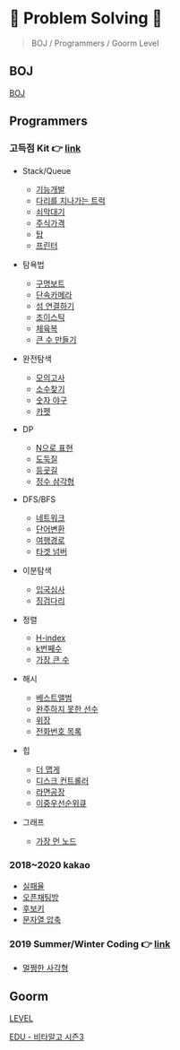 # 🍟 Problem Solving 🍟

> BOJ / Programmers / Goorm Level



## BOJ

[BOJ](https://www.acmicpc.net/)





## Programmers

### 고득점 Kit 👉 [link](https://programmers.co.kr/learn/challenges)

- Stack/Queue
  - [기능개발](https://github.com/vo0a/algorithm/blob/master/programmers/%5Bprogrammers%5D%20%EC%8A%A4%ED%83%9D%ED%81%90%2C%20%EA%B8%B0%EB%8A%A5%EA%B0%9C%EB%B0%9C.md)
  - [다리를 지나가는 트럭](https://github.com/vo0a/algorithm/blob/master/programmers/%5Bprogrammers%5D%20%EC%8A%A4%ED%83%9D%ED%81%90%2C%20%EB%8B%A4%EB%A6%AC%EB%A5%BC%20%EC%A7%80%EB%82%98%EB%8A%94%20%ED%8A%B8%EB%9F%AD.md)
  - [쇠막대기](https://github.com/vo0a/algorithm/blob/master/programmers/%5Bprogrammers%5D%20%EC%8A%A4%ED%83%9D%ED%81%90%2C%20%EC%87%A0%EB%A7%89%EB%8C%80%EA%B8%B0.md)
  - [주식가격](https://github.com/vo0a/algorithm/blob/master/programmers/%5Bprogrammers%5D%20%EC%8A%A4%ED%83%9D%ED%81%90%2C%20%EC%A3%BC%EC%8B%9D%EA%B0%80%EA%B2%A9.md)
  - [탑](https://github.com/vo0a/algorithm/blob/master/programmers/%5Bprogrammers%5D%20%EC%8A%A4%ED%83%9D%ED%81%90%2C%20%ED%83%91.md)
  - [프린터](https://github.com/vo0a/algorithm/blob/master/programmers/%5Bprogrammers%5D%20%EC%8A%A4%ED%83%9D%ED%81%90%2C%20%ED%94%84%EB%A6%B0%ED%84%B0.md)
- 탐욕법
  - [구명보트](https://github.com/vo0a/algorithm/blob/master/programmers/%5Bprogrammers%5D%20%ED%83%90%EC%9A%95%EB%B2%95%2C%20%EA%B5%AC%EB%AA%85%EB%B3%B4%ED%8A%B8.md)
  - [단속카메라](https://github.com/vo0a/algorithm/blob/master/programmers/%5Bprogrammers%5D%20%ED%83%90%EC%9A%95%EB%B2%95%2C%20%EB%8B%A8%EC%86%8D%EC%B9%B4%EB%A9%94%EB%9D%BC.md)
  - [섬 연결하기](https://github.com/vo0a/algorithm/blob/master/programmers/%5Bprogrammers%5D%20%ED%83%90%EC%9A%95%EB%B2%95%2C%20%EC%84%AC%20%EC%97%B0%EA%B2%B0%ED%95%98%EA%B8%B0.md)
  - [조이스틱](https://github.com/vo0a/algorithm/blob/master/programmers/%5Bprogrammers%5D%20%ED%83%90%EC%9A%95%EB%B2%95%2C%20%EC%A1%B0%EC%9D%B4%EC%8A%A4%ED%8B%B1.md)
  - [체육복](https://github.com/vo0a/algorithm/blob/master/programmers/%5Bprogrammers%5D%20%ED%83%90%EC%9A%95%EB%B2%95%2C%20%EC%B2%B4%EC%9C%A1%EB%B3%B5.md)
  - [큰 수 만들기](https://github.com/vo0a/algorithm/blob/master/programmers/%5Bprogrammers%5D%20%ED%83%90%EC%9A%95%EB%B2%95%2C%20%ED%81%B0%20%EC%88%98%20%EB%A7%8C%EB%93%A4%EA%B8%B0.md)
- 완전탐색
  - [모의고사](https://github.com/vo0a/algorithm/blob/master/programmers/%5Bprogrammers%5D%20%EC%99%84%EC%A0%84%ED%83%90%EC%83%89%2C%20%EB%AA%A8%EC%9D%98%EA%B3%A0%EC%82%AC.md)
  - [소수찾기](https://github.com/vo0a/algorithm/blob/master/programmers/%5Bprogrammers%5D%20%EC%99%84%EC%A0%84%ED%83%90%EC%83%89%2C%20%EC%86%8C%EC%88%98%EC%B0%BE%EA%B8%B0.md)
  - [숫자 야구](https://github.com/vo0a/algorithm/blob/master/programmers/%5Bprogrammers%5D%20%EC%99%84%EC%A0%84%ED%83%90%EC%83%89%2C%20%EC%88%AB%EC%9E%90%20%EC%95%BC%EA%B5%AC.md)
  - [카펫](https://github.com/vo0a/algorithm/blob/master/programmers/%5Bprogrammers%5D%20%EC%99%84%EC%A0%84%ED%83%90%EC%83%89%2C%20%EC%B9%B4%ED%8E%AB.md)
- DP
  - [N으로 표현](https://github.com/vo0a/algorithm/blob/master/programmers/%5Bprogrammers%5D%20DP%2C%20N%EC%9C%BC%EB%A1%9C%20%ED%91%9C%ED%98%84.md)
  - [도둑질](https://github.com/vo0a/algorithm/blob/master/programmers/%5Bprogrammers%5D%20DP%2C%20%EB%8F%84%EB%91%91%EC%A7%88.md)
  - [등굣길](https://github.com/vo0a/algorithm/blob/master/programmers/%5Bprogrammers%5D%20DP%2C%20%EB%93%B1%EA%B5%A3%EA%B8%B8.md)
  - [정수 삼각형](https://github.com/vo0a/algorithm/blob/master/programmers/%5Bprogrammers%5D%20DP%2C%20%EC%A0%95%EC%88%98%20%EC%82%BC%EA%B0%81%ED%98%95.md)
- DFS/BFS
  - [네트워크](https://github.com/vo0a/algorithm/blob/master/programmers/%5Bprogrammers%5D%20DFS_BFS%2C%20%EB%84%A4%ED%8A%B8%EC%9B%8C%ED%81%AC.md)
  - [단어변환](https://github.com/vo0a/algorithm/blob/master/programmers/%5Bprogrammers%5D%20DFS_BFS%2C%20%EB%8B%A8%EC%96%B4%EB%B3%80%ED%99%98.md)
  - [여행경로](https://github.com/vo0a/algorithm/blob/master/programmers/%5Bprogrammers%5D%20DFS_BFS%2C%20%EC%97%AC%ED%96%89%EA%B2%BD%EB%A1%9C.md)
  - [타겟 넘버](https://github.com/vo0a/algorithm/blob/master/programmers/%5Bprogrammers%5D%20DFS_BFS%2C%20%ED%83%80%EA%B2%9F%20%EB%84%98%EB%B2%84.md)

- 이분탐색
  - [입국심사](https://github.com/vo0a/algorithm/blob/master/programmers/%5Bprogrammers%5D%20%EC%9D%B4%EB%B6%84%ED%83%90%EC%83%89%2C%20%EC%9E%85%EA%B5%AD%EC%8B%AC%EC%82%AC.md)
  - [징검다리](https://github.com/vo0a/algorithm/blob/master/programmers/%5Bprogrammers%5D%20%EC%9D%B4%EB%B6%84%ED%83%90%EC%83%89%2C%20%EC%A7%95%EA%B2%80%EB%8B%A4%EB%A6%AC.md)
- 정렬
  - [H-index](https://github.com/vo0a/algorithm/blob/master/programmers/%5Bprogrammers%5D%20%EC%A0%95%EB%A0%AC%2C%20H-Index.md)
  - [k번째수](https://github.com/vo0a/algorithm/blob/master/programmers/%5Bprogrammers%5D%20%EC%A0%95%EB%A0%AC%2C%20k%EB%B2%88%EC%A7%B8%EC%88%98.md)
  - [가장 큰 수](https://github.com/vo0a/algorithm/blob/master/programmers/%5Bprogrammers%5D%20%EC%A0%95%EB%A0%AC%2C%20%EA%B0%80%EC%9E%A5%20%ED%81%B0%20%EC%88%98.md)
- 해시
  - [베스트앨범](https://github.com/vo0a/algorithm/blob/master/programmers/%5Bprogrammers%5D%20%ED%95%B4%EC%8B%9C%2C%20%EB%B2%A0%EC%8A%A4%ED%8A%B8%EC%95%A8%EB%B2%94.md)
  - [완주하지 못한 선수](https://github.com/vo0a/algorithm/blob/master/programmers/%5Bprogrammers%5D%20%ED%95%B4%EC%8B%9C%2C%20%EC%99%84%EC%A3%BC%ED%95%98%EC%A7%80%20%EB%AA%BB%ED%95%9C%20%EC%84%A0%EC%88%98.md)
  - [위장](https://github.com/vo0a/algorithm/blob/master/programmers/%5Bprogrammers%5D%20%ED%95%B4%EC%8B%9C%2C%20%EC%9C%84%EC%9E%A5.md)
  - [전화번호 목록](https://github.com/vo0a/algorithm/blob/master/programmers/%5Bprogrammers%5D%20%ED%95%B4%EC%8B%9C%2C%20%EC%A0%84%ED%99%94%EB%B2%88%ED%98%B8%20%EB%AA%A9%EB%A1%9D.md)
- 힙
  - [더 맵게](https://github.com/vo0a/algorithm/blob/master/programmers/%5Bprogrammers%5D%20%ED%9E%99%2C%20%EB%8D%94%20%EB%A7%B5%EA%B2%8C.md)
  - [디스크 컨트롤러](https://github.com/vo0a/algorithm/blob/master/programmers/%5Bprogrammers%5D%20%ED%9E%99%2C%20%EB%94%94%EC%8A%A4%ED%81%AC%20%EC%BB%A8%ED%8A%B8%EB%A1%A4%EB%9F%AC.md)
  - [라면공장](https://github.com/vo0a/algorithm/blob/master/programmers/%5Bprogrammers%5D%20%ED%9E%99%2C%20%EB%9D%BC%EB%A9%B4%EA%B3%B5%EC%9E%A5.md)
  - [이중우선순위큐](https://github.com/vo0a/algorithm/blob/master/programmers/%5Bprogrammers%5D%20%ED%9E%99%2C%20%EC%9D%B4%EC%A4%91%EC%9A%B0%EC%84%A0%EC%88%9C%EC%9C%84%ED%81%90.md)
- 그래프
  - [가장 먼 노드](https://github.com/vo0a/algorithm/blob/master/programmers/%5Bprogrammers%5D%20%EA%B7%B8%EB%9E%98%ED%94%84%2C%20%EA%B0%80%EC%9E%A5%20%EB%A8%BC%20%EB%85%B8%EB%93%9C.md)



### 2018~2020 kakao

- [실패율](https://github.com/vo0a/algorithm/blob/master/programmers/%5Bprogrammers%5D%202018%20kakao%2C%20%EC%8B%A4%ED%8C%A8%EC%9C%A8.md)
- [오픈채팅방](https://github.com/vo0a/algorithm/blob/master/programmers/%5Bprogrammers%5D%202018%20kakao%2C%20%EC%98%A4%ED%94%88%EC%B1%84%ED%8C%85%EB%B0%A9.md)
- [후보키](https://github.com/vo0a/algorithm/blob/master/programmers/%5Bprogrammers%5D%202018%20kakao%2C%20%ED%9B%84%EB%B3%B4%ED%82%A4.md)
- [문자열 압축](https://github.com/vo0a/algorithm/blob/master/programmers/%5Bprogrammers%5D%202020%20kakao%2C%20%EB%AC%B8%EC%9E%90%EC%97%B4%20%EC%95%95%EC%B6%95.md)



### 2019 Summer/Winter Coding 👉 [link](https://programmers.co.kr/learn/challenges)

- [멀쩡한 사각형](https://github.com/vo0a/algorithm/blob/master/programmers/%5Bprogrammers%5D%20SummerWinter%20Coding(2019)%20%EB%A9%80%EC%A9%A1%ED%95%9C%20%EC%82%AC%EA%B0%81%ED%98%95.md)





## Goorm

[LEVEL](https://level.goorm.io/)

[EDU - 비타알고 시즌3]([https://edu.goorm.io/learn/lecture/18444/%EC%9C%84%ED%81%B4%EB%A6%AC-%EB%B9%84%ED%83%80%EC%95%8C%EA%B3%A0-%EC%8B%9C%EC%A6%8C3-%EC%BD%94%EB%94%A9%ED%85%8C%EC%8A%A4%ED%8A%B8-%EC%B2%B4%EB%A0%A5-%ED%82%A4%EC%9A%B0%EA%B8%B0](https://edu.goorm.io/learn/lecture/18444/위클리-비타알고-시즌3-코딩테스트-체력-키우기))

